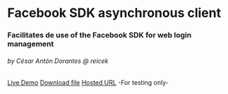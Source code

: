 # Facebook SDK asynchronous client
### Facilitates de use of the Facebook SDK for web login management
###### by César Antón Dorantes @ reicek

<a href="https://googledrive.com/host/0B_RClkFMLkcpdlZfX0pJYjFaUjQ/">Live Demo</a>
<a href="https://drive.google.com/open?id=0B_RClkFMLkcpdmVrREVnVUl0VXc">Download file</a>
<a href="https://77a2547122ba907b30a29140676acf1a26ec9a57.googledrive.com/host/0B_RClkFMLkcpdlZfX0pJYjFaUjQ/js/facebookSDK.js">Hosted URL</a> -For testing only-